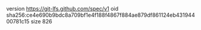 version https://git-lfs.github.com/spec/v1
oid sha256:ce4e690b9bdc8a709bf1e4f188f4867f884ae879df861124eb43194400781c15
size 826
